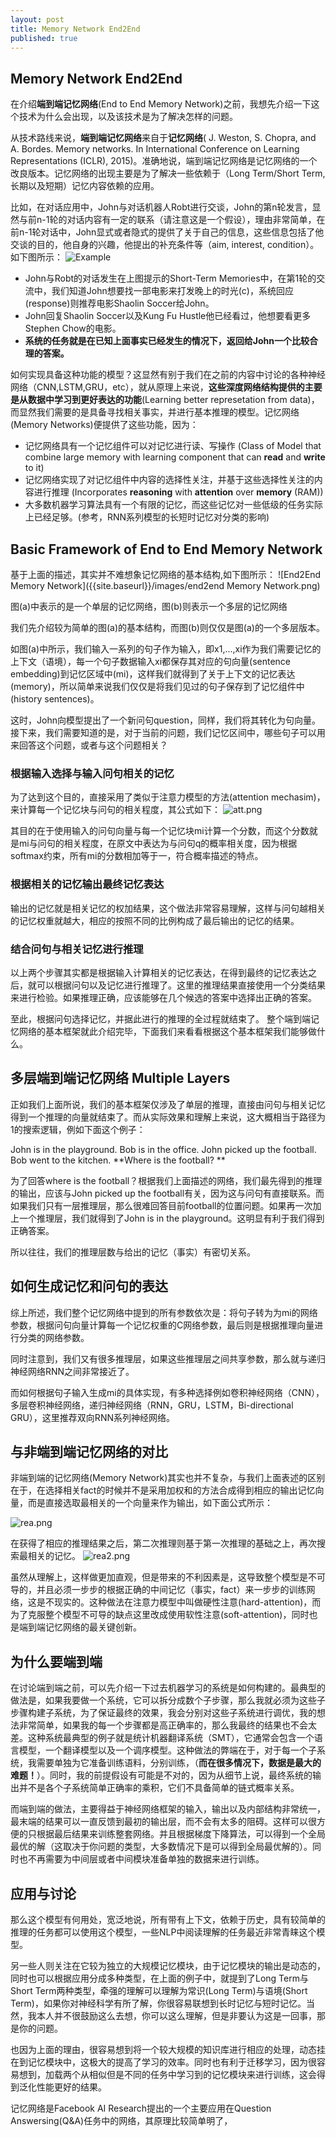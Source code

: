 ```yaml
---
layout: post
title: Memory Network End2End
published: true
---
```


## Memory Network End2End

在介绍**端到端记忆网络**(End to End Memory Network)之前，我想先介绍一下这个技术为什么会出现，以及该技术是为了解决怎样的问题。

从技术路线来说，**端到端记忆网络**来自于**记忆网络**( J. Weston, S. Chopra, and A. Bordes. Memory networks. In International Conference on Learning Representations (ICLR), 2015)。准确地说，端到端记忆网络是记忆网络的一个改良版本。记忆网络的出现主要是为了解决一些依赖于（Long Term/Short Term,长期以及短期）记忆内容依赖的应用。

比如，在对话应用中，John与对话机器人Robt进行交谈，John的第n轮发言，显然与前n-1轮的对话内容有一定的联系（请注意这是一个假设），理由非常简单，在前n-1轮对话中，John显式或者隐式的提供了关于自己的信息，这些信息包括了他交谈的目的，他自身的兴趣，他提出的补充条件等（aim, interest, condition）。如下图所示：
![Example]({{site.baseurl}}/images/dialog.png)

* John与Robt的对话发生在上图提示的Short-Term Memories中，在第1轮的交流中，我们知道John想要找一部电影来打发晚上的时光(c)，系统回应(response)则推荐电影Shaolin Soccer给John。
* John回复Shaolin Soccer以及Kung Fu Hustle他已经看过，他想要看更多Stephen Chow的电影。
* **系统的任务就是在已知上面事实已经发生的情况下，返回给John一个比较合理的答案。**

如何实现具备这种功能的模型？这显然有别于我们在之前的内容中讨论的各种神经网络（CNN,LSTM,GRU，etc），就从原理上来说，**这些深度网络结构提供的主要是从数据中学习到更好表达的功能**(Learning better represetation from data)，而显然我们需要的是具备寻找相关事实，并进行基本推理的模型。记忆网络(Memory Networks)便提供了这些功能，因为：

* 记忆网络具有一个记忆组件可以对记忆进行读、写操作 (Class of Model that combine large memory with learning component that can **read** and **write** to it)
* 记忆网络实现了对记忆组件中内容的选择性关注，并基于这些选择性关注的内容进行推理 (Incorporates **reasoning** with **attention** over **memory** (RAM))
* 大多数机器学习算法具有一个有限的记忆，而这些记忆对一些低级的任务实际上已经足够。(参考，RNN系列模型的长短时记忆对分类的影响)

## Basic Framework of End to End Memory Network

基于上面的描述，其实并不难想象记忆网络的基本结构,如下图所示：
![End2End Memory Network]({{site.baseurl}}/images/end2end Memory Network.png)

图(a)中表示的是一个单层的记忆网络，图(b)则表示一个多层的记忆网络

我们先介绍较为简单的图(a)的基本结构，而图(b)则仅仅是图(a)的一个多层版本。

如图(a)中所示，我们输入一系列的句子作为输入，即x1,...,xi作为我们需要记忆的上下文（语境），每一个句子数据输入xi都保存其对应的句向量(sentence embedding)到记忆区域中(mi)，这样我们就得到了关于上下文的记忆表达(memory)，所以简单来说我们仅仅是将我们见过的句子保存到了记忆组件中(history sentences)。

这时，John向模型提出了一个新问句question，同样，我们将其转化为句向量。接下来，我们需要知道的是，对于当前的问题，我们记忆区间中，哪些句子可以用来回答这个问题，或者与这个问题相关？

### 根据输入选择与输入问句相关的记忆

为了达到这个目的，直接采用了类似于注意力模型的方法(attention mechasim)，来计算每一个记忆块与问句的相关程度，其公式如下：
![att.png]({{site.baseurl}}/images/att.png)

其目的在于使用输入的问句向量与每一个记忆块mi计算一个分数，而这个分数就是mi与问句的相关程度，在原文中表达为与问句q的概率相关度，因为根据softmax约束，所有mi的分数相加等于一，符合概率描述的特点。


### 根据相关的记忆输出最终记忆表达

输出的记忆就是相关记忆的权加结果，这个做法非常容易理解，这样与问句越相关的记忆权重就越大，相应的按照不同的比例构成了最后输出的记忆的结果。

### 结合问句与相关记忆进行推理

以上两个步骤其实都是根据输入计算相关的记忆表达，在得到最终的记忆表达之后，就可以根据问句以及记忆进行推理了。这里的推理结果直接使用一个分类结果来进行检验。如果推理正确，应该能够在几个候选的答案中选择出正确的答案。

至此，根据问句选择记忆，并据此进行的推理的全过程就结束了。
整个端到端记忆网络的基本框架就此介绍完毕，下面我们来看看根据这个基本框架我们能够做什么。

## 多层端到端记忆网络 Multiple Layers 

正如我们上面所说，我们的基本框架仅涉及了单层的推理，直接由问句与相关记忆得到一个推理的向量就结束了。而从实际效果和理解上来说，这大概相当于路径为1的搜索逻辑，例如下面这个例子：

John is in the playground.
Bob is in the office.
John picked up the football.
Bob went to the kitchen.
**Where is the football?  **

为了回答where is the football？根据我们上面描述的网络，我们最先得到的推理的输出，应该与John picked up the football有关，因为这与问句有直接联系。而如果我们只有一层推理层，那么很难回答目前football的位置问题。如果再一次加上一个推理层，我们就得到了John is in the playground。这明显有利于我们得到正确答案。

所以往往，我们的推理层数与给出的记忆（事实）有密切关系。

## 如何生成记忆和问句的表达

综上所述，我们整个记忆网络中提到的所有参数依次是：将句子转为为mi的网络参数，根据问句向量计算每一个记忆权重的C网络参数，最后则是根据推理向量进行分类的网络参数。

同时注意到，我们又有很多推理层，如果这些推理层之间共享参数，那么就与递归神经网络RNN之间非常接近了。

而如何根据句子输入生成mi的具体实现，有多种选择例如卷积神经网络（CNN），多层卷积神经网络，递归神经网络（RNN，GRU，LSTM，Bi-directional GRU），这里推荐双向RNN系列神经网络。

## 与非端到端记忆网络的对比

非端到端的记忆网络(Memory Network)其实也并不复杂，与我们上面表述的区别在于，在选择相关fact的时候并不是采用加权和的方法合成得到相应的输出记忆向量，而是直接选取最相关的一个向量来作为输出，如下面公式所示：

![rea.png]({{site.baseurl}}/images/rea.png)

在获得了相应的推理结果之后，第二次推理则基于第一次推理的基础之上，再次搜索最相关的记忆。
![rea2.png]({{site.baseurl}}/images/rea2.png)

虽然从理解上，这样做更加直观，但是带来的不利因素是，这导致整个模型是不可导的，并且必须一步步的根据正确的中间记忆（事实，fact）来一步步的训练网络，这是不现实的。这种做法在注意力模型中叫做硬性注意(hard-attention)，而为了克服整个模型不可导的缺点这里改成使用软性注意(soft-attention)，同时也是端到端记忆网络的最关键创新。 

## 为什么要端到端

在讨论端到端之前，可以先介绍一下过去机器学习的系统是如何构建的。最典型的做法是，如果我要做一个系统，它可以拆分成数个子步骤，那么我就必须为这些子步骤构建子系统，为了保证最终的效果，我会分别对这些子系统进行调优，我的想法非常简单，如果我的每一个步骤都是高正确率的，那么我最终的结果也不会太差。这种系统最典型的例子就是统计机器翻译系统（SMT），它通常会包含一个语言模型，一个翻译模型以及一个调序模型。这种做法的弊端在于，对于每一个子系统，我需要单独为它准备训练语料，分别训练，（**而在很多情况下，数据是最大的难题！**）。同时，我的前提假设有可能是不对的，因为从细节上说，最终系统的输出并不是各个子系统简单正确率的乘积，它们不具备简单的链式概率关系。

而端到端的做法，主要得益于神经网络框架的输入，输出以及内部结构非常统一，最末端的结果可以一直反馈到最初的输出层，而不会有太多的阻碍。这样可以很方便的只根据最后结果来训练整套网络。并且根据梯度下降算法，可以得到一个全局最优的解（这取决于你问题的类型，大多数情况下是可以得到全局最优解的）。同时也不再需要为中间层或者中间模块准备单独的数据来进行训练。


## 应用与讨论

那么这个模型有何用处，宽泛地说，所有带有上下文，依赖于历史，具有较简单的推理的任务都可以使用这个模型，一些NLP中阅读理解的任务最近非常青睐这个模型。

另一些人则关注在它较为独立的大规模记忆模块，由于记忆模块的输出是动态的，同时也可以根据应用分成多种类型，在上面的例子中，就提到了Long Term与Short Term两种类型，牵强的理解可以理解为常识(Long Term)与语境(Short Term)，如果你对神经科学有所了解，你很容易联想到长时记忆与短时记忆。当然，我本人并不很鼓励这么去想，你可以这么理解，但是非要认为这是一回事，那是你的问题。

也因为上面的理由，很容易想到将一个较大规模的知识库进行相应的处理，动态挂在到记忆模块中，这极大的提高了学习的效率。同时也有利于迁移学习，因为很容易想到，加载两个从相似但是不同的任务中学习到的记忆模块来进行训练，这会得到泛化性能更好的结果。

记忆网络是Facebook AI Research提出的一个主要应用在Question Answersing(Q&A)任务中的网络，其原理比较简单明了，
